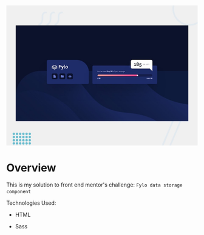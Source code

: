 ![Design preview](./design/desktop-preview.jpg)

# Overview

This is my solution to front end mentor's challenge: `Fylo data storage component`


Technologies Used:

- HTML

- Sass


